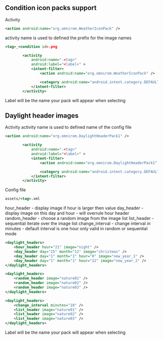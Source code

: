 Condition icon packs support
-----
Activity
```xml
<action android:name="org.omnirom.WeatherIconPack" />
```
activity name is used to defined the prefix for the image names
```xml
<tag>_<condition id>.png
```
```xml
		<activity
			android:name=".<tag>"
			android:label="<label>" >
			<intent-filter>
				<action android:name="org.omnirom.WeatherIconPack" />

				<category android:name="android.intent.category.DEFAULT" />
			</intent-filter>
		</activity>
```
Label will be the name your pack will appear when selecting

Daylight header images
-----
Activity
activity name is used to defined name of the config file
```xml
<action android:name="org.omnirom.DaylightHeaderPack1" />
```
```xml
		<activity
			android:name=".<tag>"
			android:label="<label>" >
			<intent-filter>
				<action android:name="org.omnirom.DaylightHeaderPack1" />

				<category android:name="android.intent.category.DEFAULT" />
			</intent-filter>
		</activity>
```
Config file
```xml
assets/<tag>.xml
```

hour_header - display image if hour is larger then value
day_header - display image on this day and hour - will overrule hour header
random_header - choose a random image from the image list
list_header - sequential iterate over the image list
change_interval - change interval in minutes - default interval is one hour
only valid in random or sequential mode

```xml
<daylight_headers>
    <hour_header hour="21" image="night" />
    <day_header day="25" month="12" image="christmas" />
    <day_header day="1" month="1" hour="0" image="new_year_1" />
    <day_header day="1" month="1" hour="12" image="new_year_2" />
</daylight_headers>

<daylight_headers>
    <random_header image="nature01" />
    <random_header image="nature02" />
    <random_header image="nature03" />
</daylight_headers>

<daylight_headers>
    <change_interval minutes="10" />
    <list_header image="nature01" />
    <list_header image="nature02" />
    <list_header image="nature03" />
</daylight_headers>

```
Label will be the name your pack will appear when selecting
